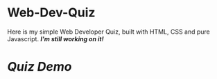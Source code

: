 <h1>Web-Dev-Quiz</h1>
Here is my simple Web Developer Quiz, built with HTML, CSS and pure Javascript.
<em><b>I'm still working on it!</b></em>
<h1><i>Quiz Demo</i></h1>
